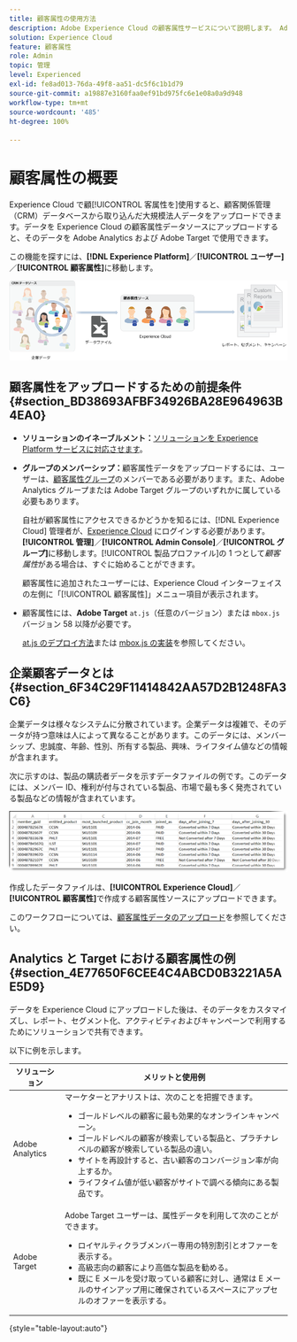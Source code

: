 ```yaml
---
title: 顧客属性の使用方法
description: Adobe Experience Cloud の顧客属性サービスについて説明します。 Adobe Analytics と Adobe Target で使用する顧客属性データのアップロード方法について説明します。
solution: Experience Cloud
feature: 顧客属性
role: Admin
topic: 管理
level: Experienced
exl-id: fe8ad013-76da-49f8-aa51-dc5f6c1b1d79
source-git-commit: a19887e3160faa0ef91bd975fc6e1e08a0a9d948
workflow-type: tm+mt
source-wordcount: '485'
ht-degree: 100%

---
```


# 顧客属性の概要

 Experience Cloud で顧[!UICONTROL 客属性を]使用すると、顧客関係管理（CRM）データベースから取り込んだ大規模法人データをアップロードできます。データを Experience Cloud の顧客属性データソースにアップロードすると、そのデータを Adobe Analytics および Adobe Target で使用できます。

この機能を探すには、**[!DNL Experience Platform]**／**[!UICONTROL ユーザー]**／**[!UICONTROL 顧客属性]**&#x200B;に移動します。

![](assets/custom_reports.png)

## 顧客属性をアップロードするための前提条件 {#section_BD38693AFBF34926BA28E964963B4EA0}

* **ソリューションのイネーブルメント：**[ソリューションを Experience Platform サービスに対応させます](core-services.md#concept_07ED1D5C64234E77976E6D572E78FB9C)。

* **グループのメンバーシップ：**&#x200B;顧客属性データをアップロードするには、ユーザーは、[顧客属性グループ](admin-getting-started.md#task_3295A85536BF48899A1AB40D207E77E9)のメンバーである必要があります。また、Adobe Analytics グループまたは Adobe Target グループのいずれかに属している必要もあります。

   自社が顧客属性にアクセスできるかどうかを知るには、[!DNL Experience Cloud] 管理者が、[Experience Cloud](https://experience.adobe.com) にログインする必要があります。**[!UICONTROL 管理]**／**[!UICONTROL Admin Console]**／**[!UICONTROL グループ]**&#x200B;に移動します。[!UICONTROL 製品プロファイル]の 1 つとして&#x200B;*顧客属性*&#x200B;がある場合は、すぐに始めることができます。

   顧客属性に追加されたユーザーには、Experience Cloud インターフェイスの左側に「[!UICONTROL 顧客属性]」メニュー項目が表示されます。

* 顧客属性には、**Adobe Target** `at.js`（任意のバージョン）または `mbox.js` バージョン 58 以降が必要です。

   [at.js のデプロイ方法](https://experienceleague.adobe.com/docs/target/using/implement-target/client-side/deploy-at-js/how-to-deployatjs.html?lang=ja)または [mbox.js の実装](https://experienceleague.adobe.com/docs/target/using/implement-target/client-side/mbox-implement/mbox-download.html?lang=ja)を参照してください。

## 企業顧客データとは  {#section_6F34C29F11414842AA57D2B1248FA3C6}

企業データは様々なシステムに分散されています。企業データは複雑で、そのデータが持つ意味は人によって異なることがあります。このデータには、メンバーシップ、忠誠度、年齢、性別、所有する製品、興味、ライフタイム値などの情報が含まれます。

次に示すのは、製品の購読者データを示すデータファイルの例です。このデータには、メンバー ID、権利が付与されている製品、市場で最も多く発売されている製品などの情報が含まれています。

![](assets/01_crs_usecase.png)

作成したデータファイルは、**[!UICONTROL Experience Cloud]**／**[!UICONTROL 顧客属性]**&#x200B;で作成する顧客属性ソースにアップロードできます。

このワークフローについては、[顧客属性データのアップロード](t-crs-usecase.md#task_BCC327B2A0EF4A1BBB2934013AB92B78)を参照してください。

## Analytics と Target における顧客属性の例 {#section_4E77650F6CEE4C4ABCD0B3221A5AE5D9}

データを Experience Cloud にアップロードした後は、そのデータをカスタマイズし、レポート、セグメント化、アクティビティおよびキャンペーンで利用するためにソリューションで共有できます。

以下に例を示します。

| ソリューション | メリットと使用例 |
|--- |--- |
| Adobe Analytics | マーケターとアナリストは、次のことを把握できます。<ul><li>ゴールドレベルの顧客に最も効果的なオンラインキャンペーン。</li><li>ゴールドレベルの顧客が検索している製品と、プラチナレベルの顧客が検索している製品の違い。</li><li>サイトを再設計すると、古い顧客のコンバージョン率が向上するか。</li><li>ライフタイム値が低い顧客がサイトで調べる傾向にある製品です。</li></ul> |
| Adobe Target | Adobe Target ユーザーは、属性データを利用して次のことができます。<ul><li>ロイヤルティクラブメンバー専用の特別割引とオファーを表示する。</li><li>高級志向の顧客により高価な製品を勧める。</li><li>既に E メールを受け取っている顧客に対し、通常は E メールのサインアップ用に確保されているスペースにアップセルのオファーを表示する。</li></ul> |

{style=&quot;table-layout:auto&quot;}
